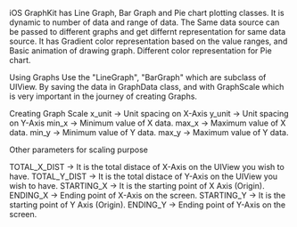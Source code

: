 iOS GraphKit has Line Graph, Bar Graph and Pie chart plotting classes. It is dynamic to number of data and range of data.
The Same data source can be passed to different graphs and get differnt representation for same data source. It has Gradient color representation based on the value ranges, and Basic animation of drawing graph. Different color representation for Pie chart.

Using Graphs
Use the "LineGraph", "BarGraph" which are subclass of UIView. By saving the data in GraphData class, and with GraphScale which is very important in the journey of creating Graphs.

Creating Graph Scale
    x_unit -> Unit spacing on X-Axis
    y_unit -> Unit spacing on Y-Axis
    min_x -> Minimum value of X data.
    max_x -> Maximum value of X data.
    min_y -> Minimum value of Y data.
    max_y -> Maximum value of Y data.

Other parameters for scaling purpose

TOTAL_X_DIST -> It is the total distace of X-Axis on the UIView you wish to have.
TOTAL_Y_DIST -> It is the total distace of Y-Axis on the UIView you wish to have.
STARTING_X -> It is the starting point of X Axis (Origin).
ENDING_X -> Ending point of X-Axis on the screen. 
STARTING_Y -> It is the starting point of Y Axis (Origin).
ENDING_Y -> Ending point of Y-Axis on the screen.
